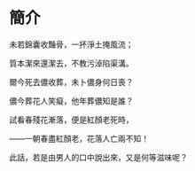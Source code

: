 # 簡介

未若錦囊收豔骨，一抔淨土掩風流；

質本潔來還潔去，不教污淖陷渠溝。

爾今死去儂收葬，未卜儂身何日喪？

儂今葬花人笑癡，他年葬儂知是誰？

試看春殘花漸落，便是紅顏老死時，

——一朝春盡紅顏老，花落人亡兩不知！



此話，若是由男人的口中說出來，又是何等滋味呢？

